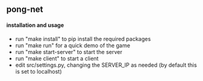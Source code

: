 ## pong-net

#### installation and usage
- run "make install" to pip install the required packages
- run "make run" for a quick demo of the game
- run "make start-server" to start the server
- run "make client" to start a client
- edit src/settings.py, changing the SERVER_IP as needed
  (by default this is set to localhost)